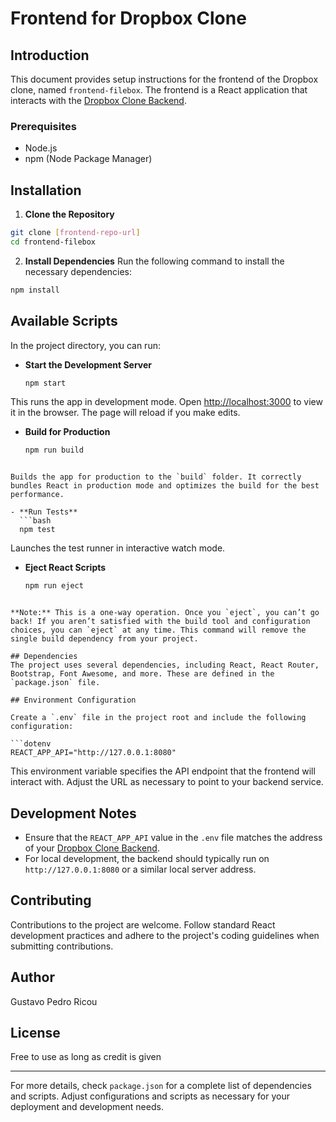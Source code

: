 # Frontend for Dropbox Clone

## Introduction
This document provides setup instructions for the frontend of the Dropbox clone, named `frontend-filebox`. The frontend is a React application that interacts with the [Dropbox Clone Backend](https://github.com/Gustolandia/dropboxbackend).

### Prerequisites
- Node.js
- npm (Node Package Manager)

## Installation

1. **Clone the Repository**
```bash
git clone [frontend-repo-url]
cd frontend-filebox
```

2. **Install Dependencies**
Run the following command to install the necessary dependencies:
```bash
npm install
```

## Available Scripts

In the project directory, you can run:

- **Start the Development Server**
  ```bash
  npm start
  ```
  
This runs the app in development mode. Open [http://localhost:3000](http://localhost:3000) to view it in the browser. The page will reload if you make edits.

- **Build for Production**
  ```bash
  npm run build
```

Builds the app for production to the `build` folder. It correctly bundles React in production mode and optimizes the build for the best performance.

- **Run Tests**
  ```bash
  npm test
```

  Launches the test runner in interactive watch mode.

- **Eject React Scripts**
  ```bash
  npm run eject
```

**Note:** This is a one-way operation. Once you `eject`, you can’t go back! If you aren’t satisfied with the build tool and configuration choices, you can `eject` at any time. This command will remove the single build dependency from your project.

## Dependencies
The project uses several dependencies, including React, React Router, Bootstrap, Font Awesome, and more. These are defined in the `package.json` file.

## Environment Configuration

Create a `.env` file in the project root and include the following configuration:

```dotenv
REACT_APP_API="http://127.0.0.1:8080"
```

This environment variable specifies the API endpoint that the frontend will interact with. Adjust the URL as necessary to point to your backend service.

## Development Notes
- Ensure that the `REACT_APP_API` value in the `.env` file matches the address of your [Dropbox Clone Backend](https://github.com/Gustolandia/dropboxbackend).
- For local development, the backend should typically run on `http://127.0.0.1:8080` or a similar local server address.

## Contributing
Contributions to the project are welcome. Follow standard React development practices and adhere to the project's coding guidelines when submitting contributions.

## Author
Gustavo Pedro Ricou

## License
Free to use as long as credit is given

---

For more details, check `package.json` for a complete list of dependencies and scripts. Adjust configurations and scripts as necessary for your deployment and development needs.
